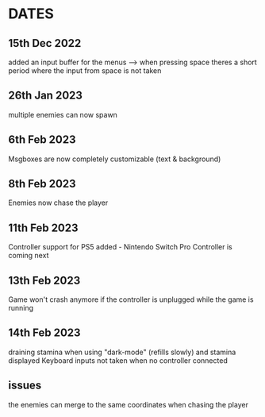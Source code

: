 # DATES

## 15th Dec 2022

added an input buffer for the menus --> when pressing space theres a short period where the input from space is not taken

## 26th Jan 2023

multiple enemies can now spawn

## 6th Feb 2023

Msgboxes are now completely customizable (text & background)

## 8th Feb 2023

Enemies now chase the player

## 11th Feb 2023

Controller support for PS5 added - Nintendo Switch Pro Controller is coming next

## 13th Feb 2023

Game won't crash anymore if the controller is unplugged while the game is running

## 14th Feb 2023

draining stamina when using "dark-mode" (refills slowly) and stamina displayed
Keyboard inputs not taken when no controller connected

## issues

the enemies can merge to the same coordinates when chasing the player
